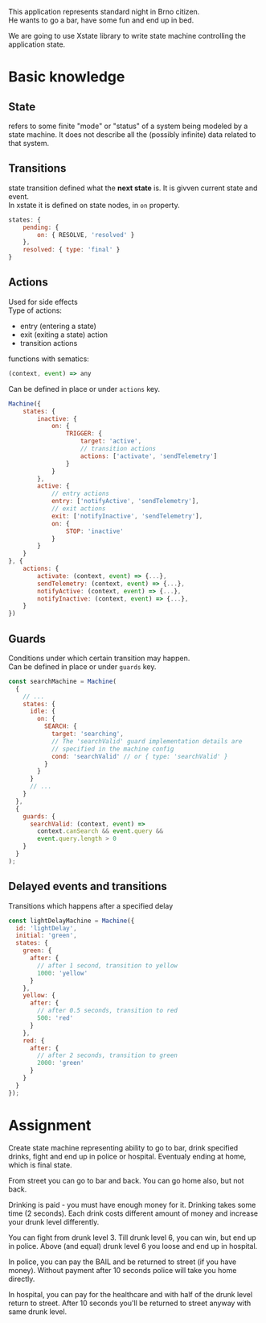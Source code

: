 This application represents standard night in Brno citizen.  
He wants to go a bar, have some fun and end up in bed.

We are going to use Xstate library to write state machine controlling the application state.

# Basic knowledge
## State
refers to some finite "mode" or "status" of a system being modeled by a state machine. It does not describe all the (possibly infinite) data related to that system.

## Transitions
state transition defined what the **next state** is. It is givven current state and event.  
In xstate it is defined on state nodes, in `on` property.
```javascript
states: {
    pending: {
        on: { RESOLVE, 'resolved' }
    },
    resolved: { type: 'final' }
}
```

## Actions
Used for side effects  
Type of actions:
- entry (entering a state)
- exit (exiting a state) action
- transition actions

functions with sematics:  
```javascript
(context, event) => any
```
Can be defined in place or under `actions` key.
```javascript
Machine({
    states: {
        inactive: {
            on: {
                TRIGGER: {
                    target: 'active',
                    // transition actions
                    actions: ['activate', 'sendTelemetry']
                }
            }
        },
        active: {
            // entry actions
            entry: ['notifyActive', 'sendTelemetry'],
            // exit actions
            exit: ['notifyInactive', 'sendTelemetry'],
            on: {
                STOP: 'inactive'
            }
        }
    }
}, {
    actions: {
        activate: (context, event) => {...},
        sendTelemetry: (context, event) => {...},
        notifyActive: (context, event) => {...},
        notifyInactive: (context, event) => {...},
    }
})
```

## Guards
Conditions under which certain transition may happen.  
Can be defined in place or under `guards` key.
```javascript
const searchMachine = Machine(
  {
    // ...
    states: {
      idle: {
        on: {
          SEARCH: {
            target: 'searching',
            // The 'searchValid' guard implementation details are
            // specified in the machine config
            cond: 'searchValid' // or { type: 'searchValid' }
          }
        }
      }
      // ...
    }
  },
  {
    guards: {
      searchValid: (context, event) =>
        context.canSearch && event.query && 
        event.query.length > 0
    }
  }
);
```

## Delayed events and transitions
Transitions which happens after a specified delay
```javascript
const lightDelayMachine = Machine({
  id: 'lightDelay',
  initial: 'green',
  states: {
    green: {
      after: {
        // after 1 second, transition to yellow
        1000: 'yellow'
      }
    },
    yellow: {
      after: {
        // after 0.5 seconds, transition to red
        500: 'red'
      }
    },
    red: {
      after: {
        // after 2 seconds, transition to green
        2000: 'green'
      }
    }
  }
});
```

# Assignment
Create state machine representing ability to go to bar, drink specified drinks, fight and end up in police or hospital. Eventualy ending at home, which is final state.

From street you can go to bar and back. You can go home also, but not back.

Drinking is paid - you must have enough money for it. Drinking takes some time (2 seconds). Each drink costs different amount of money and increase your drunk level differently.

You can fight from drunk level 3. Till drunk level 6, you can win, but end up in police. Above (and equal) drunk level 6 you loose and end up in hospital.

In police, you can pay the BAIL and be returned to street (if you have money). Without payment after 10 seconds police will take you home directly.

In hospital, you can pay for the healthcare and with half of the drunk level return to street. After 10 seconds you'll be returned to street anyway with same drunk level.